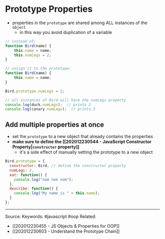 # Prototype Properties
- properties in the `prototype` are shared among ALL instances of the `object`
	- in this way you avoid duplication of a variable
```js
// instead of:
function Bird(name) {
	this.name = name;
	this.numLegs = 2;
}

// assign it to the prototype:
function Bird(name) {
	this.name = name;
}

Bird.prototype.numLegs = 2;

// all instances of Bird will have the numLegs property
console.log(duck.numLegs);  // prints 2
console.log(canary.numLegs);  // prints 2
```

## Add multiple properties at once
- set the `prototype` to a new object that already contains the properties
- **make sure to define the [[202012230544 - JavaScript Constructor Property|`constructor` property]]**
	- it's a side effect of manually setting the prototype to a new object
```js
Bird.prototype = {
  constructor: Bird, // define the constructor property
  numLegs: 2, 
  eat: function() {
    console.log("nom nom nom");
  },
  describe: function() {
    console.log("My name is " + this.name);
  }
};
```

---
Source:
Keywords: #javascript #oop 
Related: 
- [[202012230455 - JS Objects & Properties for OOP]]
- [[202012230603 - Understand the Prototype Chain]]